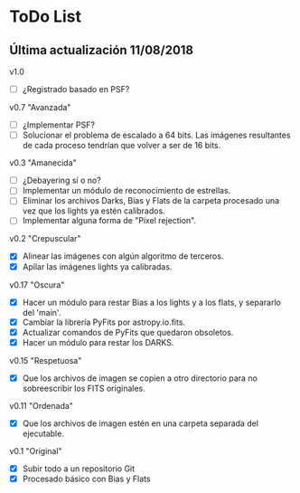 # ToDo List
## Última actualización 11/08/2018

v1.0
- [ ] ¿Registrado basado en PSF?

v0.7 "Avanzada"
- [ ] ¿Implementar PSF?
- [ ] Solucionar el problema de escalado a 64 bits. Las imágenes resultantes de cada proceso tendrían que volver a ser de 16 bits.

v0.3 "Amanecida"
- [ ] ¿Debayering sí o no?
- [ ] Implementar un módulo de reconocimiento de estrellas.
- [ ] Eliminar los archivos Darks, Bias y Flats de la carpeta procesado una vez que los lights ya estén calibrados.
- [ ] Implementar alguna forma de "Pixel rejection".

v0.2 "Crepuscular"
- [x] Alinear las imágenes con algún algoritmo de terceros.
- [x] Apilar las imágenes lights ya calibradas.

v0.17 "Oscura"
- [x] Hacer un módulo para restar Bias a los lights y a los flats, y separarlo del 'main'.
- [x] Cambiar la librería PyFits por astropy.io.fits.
- [x] Actualizar comandos de PyFits que quedaron obsoletos.
- [x] Hacer un módulo para restar los DARKS.

v0.15 "Respetuosa"
- [x] Que los archivos de imagen se copien a otro directorio para no sobreescribir los FITS originales.

v0.11 "Ordenada"
- [x] Que los archivos de imagen estén en una carpeta separada del ejecutable.

v0.1 "Original"
- [x] Subir todo a un repositorio Git
- [x] Procesado básico con Bias y Flats

